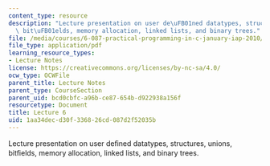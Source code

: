 ```yaml
---
content_type: resource
description: "Lecture presentation on user de\uFB01ned datatypes, structures, unions,\
  \ bit\uFB01elds, memory allocation, linked lists, and binary trees."
file: /media/courses/6-087-practical-programming-in-c-january-iap-2010/1aa34decd30f336826cd087d2f52035b_MIT6_087IAP10_lec06.pdf
file_type: application/pdf
learning_resource_types:
- Lecture Notes
license: https://creativecommons.org/licenses/by-nc-sa/4.0/
ocw_type: OCWFile
parent_title: Lecture Notes
parent_type: CourseSection
parent_uid: bcd0cbfc-a96b-ce87-654b-d922938a156f
resourcetype: Document
title: Lecture 6
uid: 1aa34dec-d30f-3368-26cd-087d2f52035b
---
```

Lecture presentation on user deﬁned datatypes, structures, unions, bitﬁelds, memory allocation, linked lists, and binary trees.